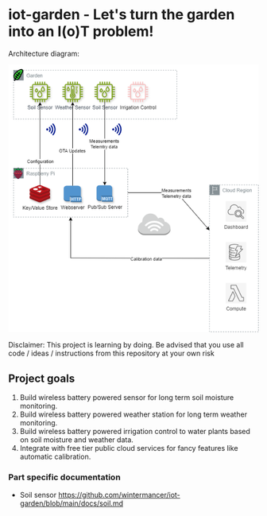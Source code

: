 # iot-garden - Let's turn the garden into an I(o)T problem!
Architecture diagram:

![An architecture diagram showing sensors in the garden, REDIS, HTTPD and MQTT on a Raspberry Pi and CloudWatch, DynamoDB and Lambda in an AWS Region](docs/IoT-Diagram.png?raw=true)

Disclaimer: This project is learning by doing. Be advised that you use all code / ideas / instructions from this repository at your own risk

## Project goals
1. Build wireless battery powered sensor for long term soil moisture monitoring.
2. Build wireless battery powered weather station for long term weather monitoring.
4. Build wireless battery powered irrigation control to water plants based on soil moisture and weather data.
5. Integrate with free tier public cloud services for fancy features like automatic calibration.

### Part specific documentation
* Soil sensor https://github.com/wintermancer/iot-garden/blob/main/docs/soil.md

